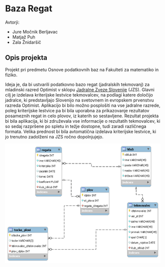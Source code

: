 # Baza Regat
Avtorji:
- Jure Močnik Berljavac
- Matjaž Puh
- Zala Žnidaršič  
  
## Opis projekta  
  
Projekt pri predmetu Osnove podatkovnih baz na Fakulteti za matematiko in fiziko.  
  
Ideja je, da bi ustvarili podatkovno bazo regat (jadralskih tekmovanj) za mladinski razred Optimist v sklopu [Jadralne Zveze Slovenije](http://www.jzs.si/) (JZS). Glavni cilj je izdelava kriterijske lestvice tekmovalcev, na podlagi katere določijo jadralce, ki predstavljajo Slovenijo na svetovnem in evropskem prvenstvu razreda Optimist. Aplikacijo bi bilo možno posplošiti na vse jadralne razrede, poleg kriterijske lestvice pa bi bila uporabna za prikazovanje rezultatov posameznih regat in celo plovov, iz katerih so sestavljene. Rezultat projekta bi bila aplikacija, ki bi združevala vse informacije o rezultatih tekmovalcev, ki so sedaj razpršene po spletu in težje dostopne, tudi zaradi različnega formata. Velika prednost bi bila avtomatična izdelava kriterijske lestvice, ki jo trenutno zadolženi na JZS ročno dopolnjujejo.

![EER diagram](diagram/EER_diagram.png "EER_diagram")
